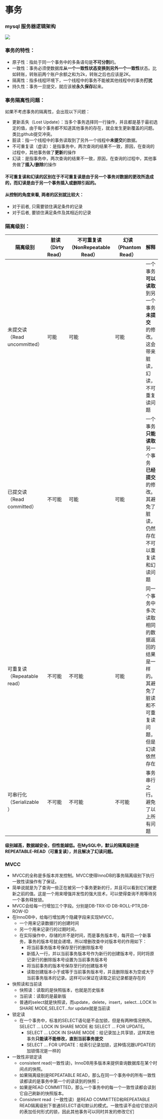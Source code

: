# 事务
### mysql 服务器逻辑架构
![](http://img.blog.itpub.net/blog/2019/04/26/f68486c04022aad0.jpeg?x-oss-process=style/bb)
### 事务的特性：

- 原子性：指处于同一个事务中的多条语句是**不可分割**的。
- 一致性：事务必须使数据库**从一个一致性状态变换到另外一个一致性**状态。比如转账，转账前两个账户余额之和为2k，转账之后也应该是2K。
- 隔离性：指多线程环境下，一个线程中的事务不能被其他线程中的事务**打扰**
- 持久性：事务一旦提交，就应该被**永久保存**起来。
### 事务隔离性问题：
如果不考虑事务的隔离性，会出现以下问题：
- 更新丢失（Lost Update）：当多个事务选择同一行操作，并且都是基于最初选定的值，由于每个事务都不知道其他事务的存在，就会发生更新覆盖的问题。类比github提交冲突。
- 脏读：指一个线程中的事务读取到了另外一个线程中**未提交**的数据。
- 不可重复读（虚读）：是指事务中，两次查询的结果不一致，原因，在查询的过程中，其他事务做了**更新**的操作
- 幻读：是指事务中，两次查询的结果不一致，原因，在查询的过程中，其他事务做了**插入/删除**的操作
#### 不可重复读和幻读的区别在于不可重复读是由于另一个事务对数据的更改所造成的，而幻读是由于另一个事务插入或删除引起的。
#### 从控制的角度来看, 两者的区别就比较大：
- 对于前者, 只需要锁住满足条件的记录
- 对于后者, 要锁住满足条件及其相近的记录
### 隔离级别：
隔离级别|	脏读（Dirty Read）|	不可重复读（NonRepeatable Read）|	幻读（Phantom Read）|解释|
----|----|----|----|----|
未提交读（Read uncommitted）|	可能|	可能|	可能|一个事务**可以读取**到另一个事务**未提交**的修改。这会带来脏读，幻读，不可重复读问题
已提交读（Read committed）|	不可能	|可能|	可能|一个事务**只能读取**另一个事务**已经提交**的修改。其避免了脏读，仍然存在不可以重复读和幻读问题
可重复读（Repeatable read）|	不可能|	不可能|	可能|同一个事务中多次读取相同的数据返回的结果是一样的。其避免了脏读和不可重复读问题，但是幻读依然存在
可串行化（Serializable ）|	不可能	|不可能|	不可能|事务串行之行。避免了以上所有问题
#### 级别越高，数据越安全，但性能越低。在MySQL中，默认的隔离级别是REPEATABLE-READ（可重复读），并且解决了幻读问题。
### MVCC
- MVCC的全称是多版本并发控制。MVCC使得InnoDB的事务隔离级别下执行一致性读操作有了保证。
- 简单说就是为了查询一些正在被另一个事务更新的行，并且可以看到它们被更新之前的值。这是一个用来增强并发性的强大技术，可以使得查询不用等待另一个事务释放锁。
- MVCC会给每一行增加三个字段。分别是DB-TRX-ID DB-ROLL-PTR,DB-ROW-ID
- 在InnoDB中，给每行增加两个隐藏字段来实现MVCC，
  - 一个用来记录数据行的创建时间
  - 另一个用来记录行的过期时间，
  - 在实际操作中，存储的并不是时间，而是事务版本号，每开启一个新事务，事务的版本号就会递增。所以增删改查中对版本号的作用如下：
    - 将当前事务版本号保存至行的删除版本号
    - 新插入一行，并以当前事务版本号作为新行的创建版本号，同时将原记录行的删除版本号设置为当前事务版本号
    - 将当前事务的版本号保存至行的创建版本号
    - 读取创建版本小于或等于当前事务版本号，并且删除版本为空或大于当前事务版本的记录。这样可以保证在读取之前记录都是存在的
- 快照读和当前读
  - 快照读：读取的是快照版本，也就是历史版本
  - 当前读：读取的是最新版
  - 普通的select就是快照读，而update，delete，insert，select...LOCK In SHARE MODE,SELECT...for update就是当前读
- 锁定读
  - 在一个事务中，标准的SELECT语句是不会加锁，但是有两种情况例外。SELECT ... LOCK IN SHARE MODE 和 SELECT ... FOR UPDATE。
    - SELECT ... LOCK IN SHARE MODE：给记录加上共享锁，这样其他事务**只能读不能修改，直到当前事务提交**
    - SELECT ... FOR UPDATE：给索引记录加锁，这种情况跟UPDATE的加锁情况是一样的
- 一致性非锁定读
  - consistent read(一致性读)，InnoDB用多版本来提供查询数据库在某个时间点的快照。
  - 如果隔离级别是REPEATABLE READ，那么在同一个事务中的所有一致性读都读的是事务中第一个的读读到的快照；
  - 如果是READ COMMITTED，那么一个事务中的每一个一致性读都会读到它自己刷新的快照版本。
  - Consistent read（一致性读）是READ COMMITTED和REPEATABLE READ隔离级别下普通SELECT语句默认的模式。一致性读不会给它锁访问的表加任何形式的锁，因此其他事务可以同时并发的修改它们
